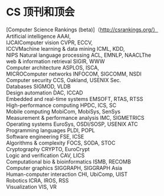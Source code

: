 # CS 顶刊和顶会
[Computer Science Rankings (beta)]（http://csrankings.org/）  
Artificial intelligence AAAI,  
IJCAIComputer vision CVPR, ECCV,  
ICCVMachine learning & data mining ICML, KDD,  
NIPS Natural language processing ACL, EMNLP, NAACLThe   
web & information retrieval SIGIR, WWW   
Computer architecture ASPLOS, ISCA,  
MICROComputer networks INFOCOM, SIGCOMM, NSDI  
Computer security CCS, Oakland, USENIX Sec.  
Databases SIGMOD, VLDB  
Design automation DAC, ICCAD  
Embedded and real-time systems EMSOFT, RTAS, RTSS  
High-performance computing HPDC, ICS, SC  
Mobile computing MobiCom, MobiSys, SenSys  
Measurement & performance analysis IMC, SIGMETRICS  
Operating systems EuroSys, OSDI/SOSP, USENIX ATC  
Programming languages PLDI, POPL  
Software engineering FSE, ICSE   
Algorithms & complexity FOCS, SODA, STOC  
Cryptography CRYPTO, EuroCrypt  
Logic and verification CAV, LICS   
Computational bio & bioinformatics ISMB, RECOMB  
Computer graphics SIGGRAPH, SIGGRAPH Asia  
Human-computer interaction CHI, UbiComp, UIST  
Robotics ICRA, IROS, RSS  
Visualization VIS, VR  

